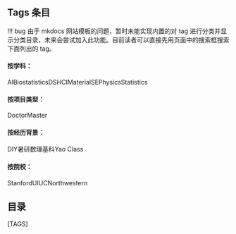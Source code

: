 

<!-- 由于目前真的太乱了，暂时用这种铸币的方式制作一个 tag 目录，以后慢慢研究怎么集成到模板里吧 -->
<!-- 也请添加了tag的作者有空的话维护一下这个目录 -->
## Tags 条目
!!! bug
    由于 mkdocs 网站模板的问题，暂时未能实现内置的对 tag 进行分类并显示分类目录，未来会尝试加入此功能。目前读者可以直接先用页面中的搜索框搜索下面列出的 tag。

#### 按学科：
<span class="md-tag">AI</span><span class="md-tag">Biostatistics</span><span class="md-tag">DS</span><span class="md-tag">HCI</span><span class="md-tag">MaterialSE</span><span class="md-tag">Physics</span><span class="md-tag">Statistics</span>

#### 按项目类型：
<span class="md-tag">Doctor</span><span class="md-tag">Master</span>

#### 按经历背景：
<span class="md-tag">DIY</span><span class="md-tag">暑研</span><span class="md-tag">数理基科</span><span class="md-tag">Yao Class</span>

#### 按院校：
<span class="md-tag">Stanford</span><span class="md-tag">UIUC</span><span class="md-tag">Northwestern</span>

## 目录

[TAGS]
